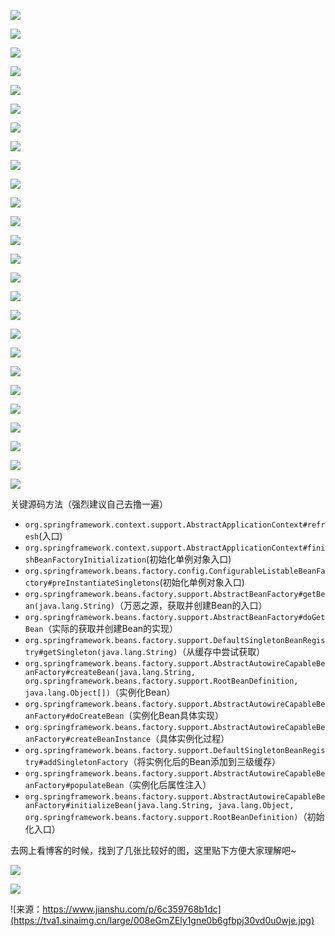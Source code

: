 ![](https://tva1.sinaimg.cn/large/008eGmZEly1gngdx3irp0j30ku112qak.jpg)

![](https://tva1.sinaimg.cn/large/008eGmZEly1gngdwigtwgj30ku112jxl.jpg)

![](https://tva1.sinaimg.cn/large/008eGmZEly1gngdwxfejfj30ku112wj7.jpg)

![](https://tva1.sinaimg.cn/large/008eGmZEly1gngdwupi1uj30ku1120yp.jpg)

![](https://tva1.sinaimg.cn/large/008eGmZEly1gngdwmsq8uj30ku112dl9.jpg)

![](https://tva1.sinaimg.cn/large/008eGmZEly1gngdwst87rj30ku112gr9.jpg)

![](https://tva1.sinaimg.cn/large/008eGmZEly1gngdwixmc0j30ku112tfq.jpg)

![](https://tva1.sinaimg.cn/large/008eGmZEly1gngdwhfi89j30ku1120yf.jpg)

![](https://tva1.sinaimg.cn/large/008eGmZEly1gngdww13f4j30ku1120z4.jpg)

![](https://tva1.sinaimg.cn/large/008eGmZEly1gngdwqf5krj30ku112n3n.jpg)

![](https://tva1.sinaimg.cn/large/008eGmZEly1gngdwojjtjj30ku11244y.jpg)

![](https://tva1.sinaimg.cn/large/008eGmZEly1gngdwx195yj30ku112dmh.jpg)

![](https://tva1.sinaimg.cn/large/008eGmZEly1gngdwu5m5kj30ku112q93.jpg)

![](https://tva1.sinaimg.cn/large/008eGmZEly1gngdwtgd61j30ku11243t.jpg)

![](https://tva1.sinaimg.cn/large/008eGmZEly1gngdwnqolrj30ku1127ag.jpg)

![](https://tva1.sinaimg.cn/large/008eGmZEly1gngdwxwpq0j30ku112dlw.jpg)

![](https://tva1.sinaimg.cn/large/008eGmZEly1gngdy2uszpj30ku112wks.jpg)

![](https://tva1.sinaimg.cn/large/008eGmZEly1gngdwrtyqcj30ku11244o.jpg)

![](https://tva1.sinaimg.cn/large/008eGmZEly1gngdwwj5ehj30ku112q8x.jpg)

![](https://tva1.sinaimg.cn/large/008eGmZEly1gngdwv9x09j30ku11245q.jpg)

![](https://tva1.sinaimg.cn/large/008eGmZEly1gngdwjzcrxj30ku112aga.jpg)

![](https://tva1.sinaimg.cn/large/008eGmZEly1gngdwpy4lhj30ku112q8z.jpg)

![](https://tva1.sinaimg.cn/large/008eGmZEly1gngdwr0fyoj30ku112jxo.jpg)

![](https://tva1.sinaimg.cn/large/008eGmZEly1gngdwp8042j30ku1127b1.jpg)

![](https://tva1.sinaimg.cn/large/008eGmZEly1gngdwliqgzj30ku112dmp.jpg)

![](https://tva1.sinaimg.cn/large/008eGmZEly1gngdyl1dhej30ku112dk4.jpg)



关键源码方法（强烈建议自己去撸一遍）

- `org.springframework.context.support.AbstractApplicationContext#refresh`(入口)
- `org.springframework.context.support.AbstractApplicationContext#finishBeanFactoryInitialization`(初始化单例对象入口)
- `org.springframework.beans.factory.config.ConfigurableListableBeanFactory#preInstantiateSingletons`(初始化单例对象入口)
- `org.springframework.beans.factory.support.AbstractBeanFactory#getBean(java.lang.String)`（万恶之源，获取并创建Bean的入口）
- `org.springframework.beans.factory.support.AbstractBeanFactory#doGetBean`（实际的获取并创建Bean的实现）
- `org.springframework.beans.factory.support.DefaultSingletonBeanRegistry#getSingleton(java.lang.String)`（从缓存中尝试获取）
- `org.springframework.beans.factory.support.AbstractAutowireCapableBeanFactory#createBean(java.lang.String, org.springframework.beans.factory.support.RootBeanDefinition, java.lang.Object[])`（实例化Bean）
- `org.springframework.beans.factory.support.AbstractAutowireCapableBeanFactory#doCreateBean`（实例化Bean具体实现）
- `org.springframework.beans.factory.support.AbstractAutowireCapableBeanFactory#createBeanInstance`（具体实例化过程）
- `org.springframework.beans.factory.support.DefaultSingletonBeanRegistry#addSingletonFactory`（将实例化后的Bean添加到三级缓存）
- `org.springframework.beans.factory.support.AbstractAutowireCapableBeanFactory#populateBean`（实例化后属性注入）
- `org.springframework.beans.factory.support.AbstractAutowireCapableBeanFactory#initializeBean(java.lang.String, java.lang.Object, org.springframework.beans.factory.support.RootBeanDefinition)`（初始化入口）



去网上看博客的时候，找到了几张比较好的图，这里贴下方便大家理解吧~



![](https://tva1.sinaimg.cn/large/008eGmZEly1gne0dib6jwj30u10g50xh.jpg)

![](https://tva1.sinaimg.cn/large/008eGmZEly1gne0ey29w2j30tt0cqtdy.jpg)

![来源：https://www.jianshu.com/p/6c359768b1dc](https://tva1.sinaimg.cn/large/008eGmZEly1gne0b6gfbpj30vd0u0wje.jpg)




